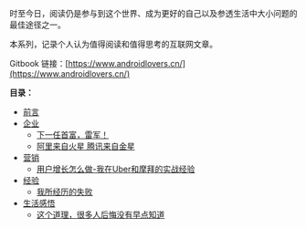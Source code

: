 时至今日，阅读仍是参与到这个世界、成为更好的自己以及参透生活中大小问题的最佳途径之一。

本系列，记录个人认为值得阅读和值得思考的互联网文章。

Gitbook 链接：[https://www.androidlovers.cn/](https://www.androidlovers.cn/)

**目录：**

* [前言](README.md)
* [企业](/root/企业.md)
  - [下一任首富，雷军！](/Company/下一任首富，雷军！.md)
  - [阿里来自火星 腾讯来自金星](/Company/阿里来自火星,腾讯来自金星.md)
* [营销](/root/营销.md)
  - [用户增长怎么做-我在Uber和摩拜的实战经验](/GrowthHacker/用户增长怎么做-我在Uber和摩拜的实战经验.md)
* [经验](/root/经验.md)
  - [我所经历的失败](/experience/我所经历的失败.md)
* [生活感悟](/root/生活.md)
  - [这个道理，很多人后悔没有早点知道](/Life/这个道理，很多人后悔没有早点知道.md)
